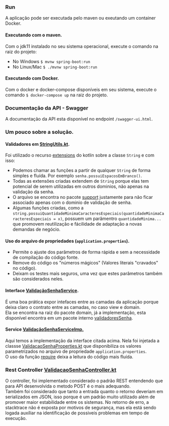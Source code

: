 ### Run
A aplicação pode ser executada pelo maven ou exeutando um container Docker.

#### Executando com o maven.
Com o jdk11 instalado no seu sistema operacional, execute o comando na raiz do projeto:  
* No Windows `$ mvnw spring-boot:run`  
* No Linux/Mac `$ ./mvnw spring-boot:run`
 
#### Executando com Docker.
Com o docker e docker-compose disponíveis em seu sistema, execute o comando `$ docker-compose up` na raiz do projeto.

### Documentação da API - Swagger
A documentação da API esta disponível no endpoint `/swagger-ui.html`.

### Um pouco sobre a solução.

#### Validadores em [StringUtils.kt](src/main/kotlin/br/com/bruno/backendchallenge/support/StringUtils.kt).
Foi utilizado o recurso [extensions](https://kotlinlang.org/docs/extensions.html) do kotlin sobre a classe `String` e com isso:
* Podemos chamar as funções a partir de qualquer `String` de forma simples e fluída. Por exemplo `senha.possuiEspacosEmBranco()`.
* Todas as extensões criadas extendem de `String` porque elas tem potencial de serem utilizadas em outros dominios, não apenas na validação da senha.
* O arquivo se encontra no pacote [support](src/main/kotlin/br/com/bruno/backendchallenge/support) justamente para não ficar associado apenas com o dominio de validação de senha.
* Algumas funções criadas, como a `string.possuiQuantidadeMinimaCaracteresEspeciais(quantidadeMinimaCaracteresEspeciais = x)`, possuem um parâmentro `quantidadeMinima...` que promovem reutilização e fácilidade de adaptação a novas demandas de negócio. 

#### Uso do arquivo de propriedades (`application.properties`).
* Permite o ajuste dos parâmetros de forma rápida e sem a necessidade de compilação do código fonte. 
* Remove do código os "números mágicos" (Valores literais "cravados" no código).
* Deixam os testes mais seguros, uma vez que estes parâmetros também são considerados neles.

#### Interface [ValidaçãoSenhaService](src/main/kotlin/br/com/bruno/backendchallenge/domain/ValidacaoSenhaService.kt).
É uma boa prática expor intefaces entre as camadas da aplicação porque deixa claro o contrato entre as camadas, no caso view e domain.  
Ela se encontra na raiz do pacote domain, já a implementação, esta disponível encontra em um pacote interno [validadoresSenha](src/main/kotlin/br/com/bruno/backendchallenge/domain/validadoresSenha).

#### Service [ValidaçãoSenhaServiceImp.](src/main/kotlin/br/com/bruno/backendchallenge/domain/validadoresSenha/ValidaçãoSenhaServiceImp.kt)
Aqui temos a implementação da interface citada acima. Nela foi injetada a classse [ValidacaoSenhaProperties.kt](src/main/kotlin/br/com/bruno/backendchallenge/domain/validadoresSenha/ValidacaoSenhaProperties.kt) que disponibiliza os valores parametrizados no arquivo de propriedade `application.properties`.  
O uso da função [require](https://kotlinlang.org/api/latest/jvm/stdlib/kotlin/require.html) deixa a leitura do código mais fluída.

### Rest Controller [ValidacaoSenhaController.kt](src/main/kotlin/br/com/bruno/backendchallenge/endpoint/validacaoSenha/ValidacaoSenhaController.kt)
O controller, foi implementado considerado o padrão REST entendendo que para API desenvolvida o metodo POST é o mais adequando.  
Também foi considerado que tanto a entrada quanto o retorno deveriam em serializados em JSON, isso porque é um padrão muito utilizado além de promover maior estabilidade entre os sistemas.
No retorno de erro, a stacktrace não é exposta por motivos de segurança, mas ela está sendo logada auxíliar na identificação de possiveis problemas em tempo de execução.